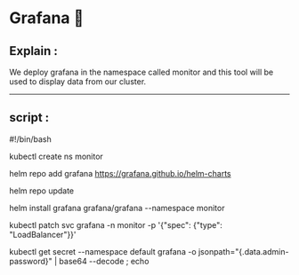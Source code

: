 # Grafana 🔆

## Explain :
 We deploy grafana in the namespace called monitor and this tool will be used to display data from our cluster.


---

## script :

#!/bin/bash

kubectl create ns monitor

helm repo add grafana https://grafana.github.io/helm-charts

helm repo update

helm install grafana grafana/grafana --namespace monitor

kubectl patch svc grafana -n monitor -p '{"spec": {"type": "LoadBalancer"}}'

kubectl get secret --namespace default grafana -o jsonpath="{.data.admin-password}" | base64 --decode ; echo
